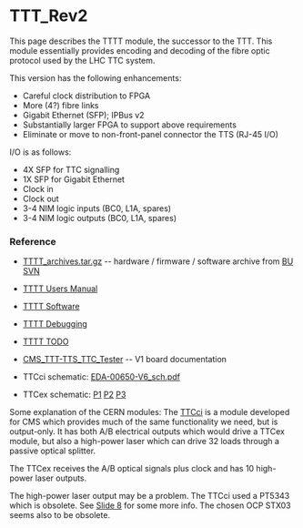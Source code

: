 # TTT_Rev2

This page describes the TTTT module, the successor to the TTT.
This module essentially provides encoding and decoding of the fibre optic
protocol used by the LHC TTC system.

This version has the following enhancements:

 * Careful clock distribution to FPGA
 * More (4?) fibre links
 * Gigabit Ethernet (SFP); IPBus v2
 * Substantially larger FPGA to support above requirements
 * Eliminate or move to non-front-panel connector the TTS (RJ-45 I/O)

I/O is as follows:

 * 4X SFP for TTC signalling
 * 1X SFP for Gigabit Ethernet
 * Clock in
 * Clock out
 * 3-4 NIM logic inputs (BC0, L1A, spares)
 * 3-4 NIM logic outputs (BC0, L1A, spares)

### Reference
 * [TTTT_archives.tar.gz](http://ohm.bu.edu/~hazen/CMS/TTTT_archives.tar.gz) -- hardware / firmware / software archive from [BU SVN](http://edf.bu.edu/svn/edf/TTTT/)
 * [TTTT Users Manual](TTTT_Users_Manual.md)
 * [TTTT Software](TTTT_Software.md)
 * [TTTT Debugging](TTTT_Debugging.md)
 * [TTTT TODO](TTTT_TODO.md)


 * [CMS_TTT-TTS_TTC_Tester](CMS_TTT-TTS_TTC_Tester.md) -- V1 board documentation
 * TTCci schematic:  [EDA-00650-V6_sch.pdf](http://ohm.bu.edu/~hazen/CMS/EDA-00650-V6_sch.pdf)
 * TTCex schematic:  [P1](http://ohm.bu.edu/~hazen/CMS/ttcex.1.pdf)  [P2](http://ohm.bu.edu/~hazen/CMS/ttcex.2.pdf)  [P3](http://ohm.bu.edu/~hazen/CMS/ttcex.3.pdf)

Some explanation of the CERN modules:  The [TTCci](http://cmsdoc.cern.ch/cms/TRIDAS/ttc/modules/ttcci/) is
a module developed for CMS which provides much of the same functionality we need, but is output-only.
It has both A/B electrical outputs which would drive a TTCex module, but also a high-power laser which
can drive 32 loads through a passive optical splitter.

The TTCex receives the A/B optical signals plus clock and has 10 high-power laser outputs.

The high-power laser output may be a problem.  The TTCci used a PT5343 which is obsolete.
See [Slide 8](http://indico.cern.ch/getFile.py/access?resId=1&materialId=slides&confId=12273) for
some more info.  The chosen OCP STX03 seems also to be obsolete.


